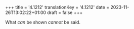 +++
title = '4.1212'
translationKey = '4.1212'
date = 2023-11-26T13:02:22+01:00
draft = false
+++

What <em>can</em> be shown <em>cannot</em> be said.
